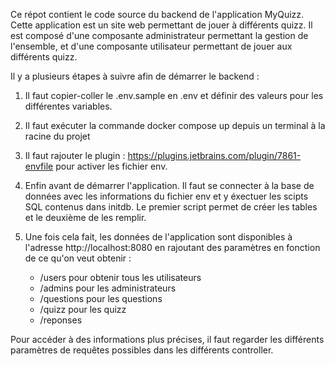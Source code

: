 Ce répot contient le code source du backend de l'application MyQuizz. Cette application est un site web permettant de jouer à différents quizz. Il est composé d'une composante administrateur permettant la gestion de l'ensemble,
et d'une composante utilisateur permettant de jouer aux différents quizz.

Il y a plusieurs étapes à suivre afin de démarrer le backend :

1. Il faut copier-coller le .env.sample en .env et définir des valeurs pour les différentes variables.
2. Il faut exécuter la commande docker compose up depuis un terminal à la racine du projet
3. Il faut rajouter le plugin : https://plugins.jetbrains.com/plugin/7861-envfile pour activer les fichier env.
4. Enfin avant de démarrer l'application. Il faut se connecter à la base de données avec les informations du fichier env et y éxectuer les scipts SQL contenus dans initdb.
   Le premier script permet de créer les tables et le deuxième de les remplir.

6. Une fois cela fait, les données de l'application sont disponibles à l'adresse http://localhost:8080 en rajoutant des paramètres en fonction de ce qu'on veut obtenir :
   - /users pour obtenir tous les utilisateurs
   - /admins pour les administrateurs
   - /questions pour les questions
   - /quizz pour les quizz
   - /reponses

  Pour accéder à des informations plus précises, il faut regarder les différents paramètres de requêtes possibles dans les différents controller.
